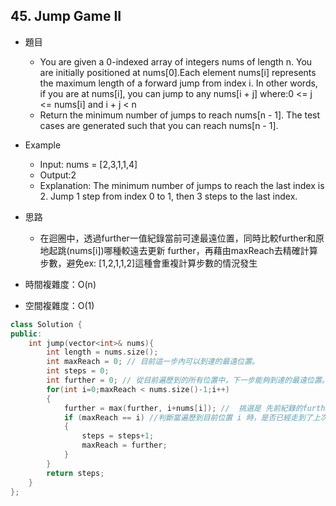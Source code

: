 ## 45. Jump Game II

- 題目
    - You are given a 0-indexed array of integers nums of length n. You are initially positioned at nums[0].Each element nums[i] represents the maximum length of a forward jump from index i. In other words, if you are at nums[i], you can jump to any nums[i + j] where:0 <= j <= nums[i] and i + j < n
    - Return the minimum number of jumps to reach nums[n - 1]. The test cases are generated such that you can reach nums[n - 1].

- Example
    - Input: nums = [2,3,1,1,4]
    - Output:2
    - Explanation: The minimum number of jumps to reach the last index is 2. Jump 1 step from index 0 to 1, then 3 steps to the last index.

- 思路
    - 在迴圈中，透過further一值紀錄當前可達最遠位置，同時比較further和原地起跳(nums[i])哪種較遠去更新 further，再藉由maxReach去精確計算步數，避免ex: [1,2,1,1,2]這種會重複計算步數的情況發生
- 時間複雜度：O(n)
- 空間複雜度：O(1)

```cpp
class Solution {
public:
    int jump(vector<int>& nums){
        int length = nums.size();
        int maxReach = 0; // 目前這一步內可以到達的最遠位置。
        int steps = 0;
        int further = 0; // 從目前遍歷到的所有位置中，下一步能夠到達的最遠位置。
        for(int i=0;maxReach < nums.size()-1;i++)
        {
            further = max(further, i+nums[i]); //  挑選是 先前紀錄的further 或 本次從nums[i]起跳 哪個更遠
            if (maxReach == i) //判斷當遍歷到目前位置 i 時，是否已經走到了上次可達的最遠距離 maxReach？
            {
                steps = steps+1;
                maxReach = further; 
            }
        }
        return steps;
    }
};
```
